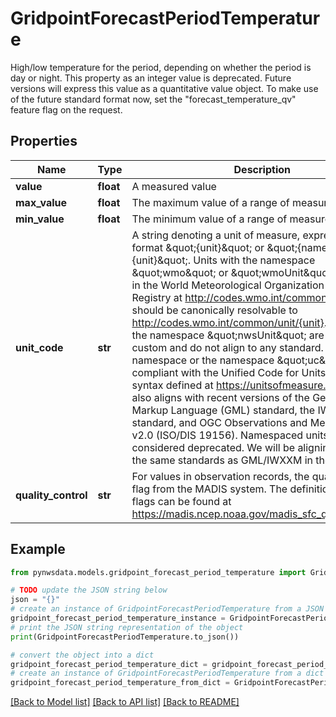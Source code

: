# GridpointForecastPeriodTemperature

High/low temperature for the period, depending on whether the period is day or night. This property as an integer value is deprecated. Future versions will express this value as a quantitative value object. To make use of the future standard format now, set the \"forecast_temperature_qv\" feature flag on the request. 

## Properties

Name | Type | Description | Notes
------------ | ------------- | ------------- | -------------
**value** | **float** | A measured value | [optional] 
**max_value** | **float** | The maximum value of a range of measured values | [optional] 
**min_value** | **float** | The minimum value of a range of measured values | [optional] 
**unit_code** | **str** | A string denoting a unit of measure, expressed in the format \&quot;{unit}\&quot; or \&quot;{namespace}:{unit}\&quot;. Units with the namespace \&quot;wmo\&quot; or \&quot;wmoUnit\&quot; are defined in the World Meteorological Organization Codes Registry at http://codes.wmo.int/common/unit and should be canonically resolvable to http://codes.wmo.int/common/unit/{unit}. Units with the namespace \&quot;nwsUnit\&quot; are currently custom and do not align to any standard. Units with no namespace or the namespace \&quot;uc\&quot; are compliant with the Unified Code for Units of Measure syntax defined at https://unitsofmeasure.org/. This also aligns with recent versions of the Geographic Markup Language (GML) standard, the IWXXM standard, and OGC Observations and Measurements v2.0 (ISO/DIS 19156). Namespaced units are considered deprecated. We will be aligning API to use the same standards as GML/IWXXM in the future.  | [optional] 
**quality_control** | **str** | For values in observation records, the quality control flag from the MADIS system. The definitions of these flags can be found at https://madis.ncep.noaa.gov/madis_sfc_qc_notes.shtml  | [optional] 

## Example

```python
from pynwsdata.models.gridpoint_forecast_period_temperature import GridpointForecastPeriodTemperature

# TODO update the JSON string below
json = "{}"
# create an instance of GridpointForecastPeriodTemperature from a JSON string
gridpoint_forecast_period_temperature_instance = GridpointForecastPeriodTemperature.from_json(json)
# print the JSON string representation of the object
print(GridpointForecastPeriodTemperature.to_json())

# convert the object into a dict
gridpoint_forecast_period_temperature_dict = gridpoint_forecast_period_temperature_instance.to_dict()
# create an instance of GridpointForecastPeriodTemperature from a dict
gridpoint_forecast_period_temperature_from_dict = GridpointForecastPeriodTemperature.from_dict(gridpoint_forecast_period_temperature_dict)
```
[[Back to Model list]](../README.md#documentation-for-models) [[Back to API list]](../README.md#documentation-for-api-endpoints) [[Back to README]](../README.md)


